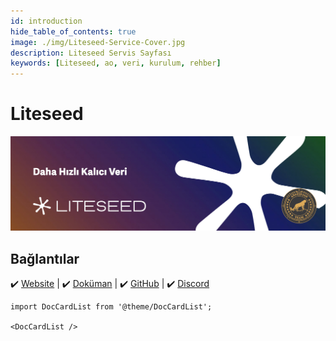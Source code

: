 ```yaml
---
id: introduction
hide_table_of_contents: true
image: ./img/Liteseed-Service-Cover.jpg
description: Liteseed Servis Sayfası
keywords: [Liteseed, ao, veri, kurulum, rehber]
---
```


# Liteseed

![Liteseed](./img/Liteseed-Service.jpg)

## Bağlantılar
 ✔️ [Website](https://liteseed.xyz) |
 ✔️ [Doküman](https://docs.liteseed.xyz/) |
 ✔️ [GitHub](https://github.com/liteseed) |
 ✔️ [Discord](https://discord.gg/yh4xsTUWUn)



```mdx-code-block
import DocCardList from '@theme/DocCardList';

<DocCardList />
```
